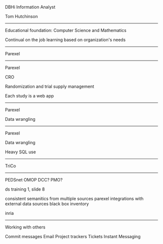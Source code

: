 DBHi Information Analyst

Tom Hutchinson

---

Educational foundation: Computer Science and Mathematics

Continual on the job learning based on organization's needs

---

Parexel

---

Parexel

CRO

Randomization and trial supply management

Each study is a web app

---

Parexel

Data wrangling

---

Parexel

Data wrangling

Heavy SQL use

---

TriCo

---

PEDSnet OMOP
DCC?
PMO?

ds training 1, slide 8

consistent semanitics from multiple sources
parexel
  integrations with external data sources
  black box inventory

inria

---

Working with others

Commit messages
Email
Project trackers
Tickets
Instant Messaging
